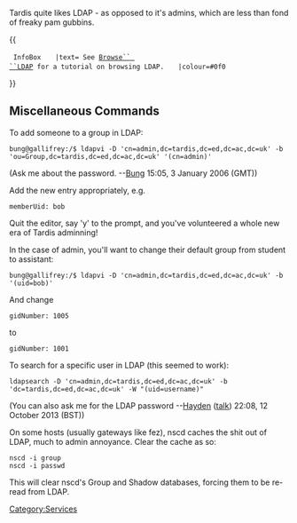 Tardis quite likes LDAP - as opposed to it's admins, which are less than
fond of freaky pam gubbins.

{{

` InfoBox`
`   |text= See `[`Browse`` ``LDAP`](Browse_LDAP "wikilink")` for a tutorial on browsing LDAP.`
`   |colour=#0f0`

}}

## Miscellaneous Commands

To add someone to a group in LDAP:

    bung@gallifrey:/$ ldapvi -D 'cn=admin,dc=tardis,dc=ed,dc=ac,dc=uk' -b 'ou=Group,dc=tardis,dc=ed,dc=ac,dc=uk' '(cn=admin)'

(Ask me about the password. --[Bung](User:Bung "wikilink") 15:05, 3
January 2006 (GMT))

Add the new entry appropriately, e.g.

    memberUid: bob

Quit the editor, say 'y' to the prompt, and you've volunteered a whole
new era of Tardis adminning!

In the case of admin, you'll want to change their default group from
student to assistant:

    bung@gallifrey:/$ ldapvi -D 'cn=admin,dc=tardis,dc=ed,dc=ac,dc=uk' -b '(uid=bob)'

And change

    gidNumber: 1005

to

    gidNumber: 1001

To search for a specific user in LDAP (this seemed to work):

    ldapsearch -D 'cn=admin,dc=tardis,dc=ed,dc=ac,dc=uk' -b 'dc=tardis,dc=ed,dc=ac,dc=uk' -W "(uid=username)"

(You can also ask me for the LDAP password
--[Hayden](User:Hayden "wikilink") ([talk](User_talk:Hayden "wikilink"))
22:08, 12 October 2013 (BST))

On some hosts (usually gateways like fez), nscd caches the shit out of
LDAP, much to admin annoyance. Clear the cache as so:

    nscd -i group
    nscd -i passwd

This will clear nscd's Group and Shadow databases, forcing them to be
re-read from LDAP.

[Category:Services](Category:Services "wikilink")